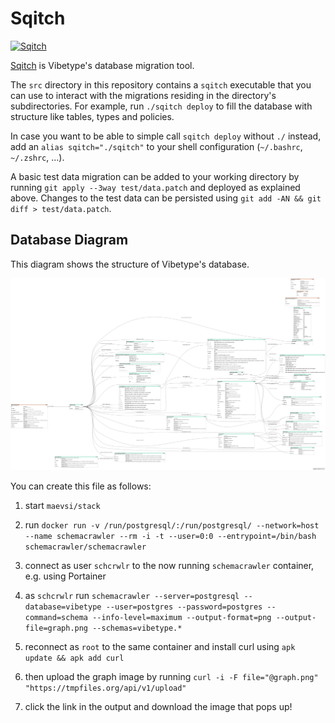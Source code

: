 # Sqitch

[<img src="https://sqitch.org/img/sqitch-logo.svg" alt="Sqitch" width="1000"/>](https://sqitch.org/)

[Sqitch](https://sqitch.org/) is Vibetype's database migration tool.

The `src` directory in this repository contains a `sqitch` executable that you can use to interact with the migrations residing in the directory's subdirectories.
For example, run `./sqitch deploy` to fill the database with structure like tables, types and policies.

In case you want to be able to simple call `sqitch deploy` without `./` instead, add an `alias sqitch="./sqitch"` to your shell configuration (`~/.bashrc`, `~/.zshrc`, ...).

A basic test data migration can be added to your working directory by running `git apply --3way test/data.patch` and deployed as explained above.
Changes to the test data can be persisted using `git add -AN && git diff > test/data.patch`.

## Database Diagram

This diagram shows the structure of Vibetype's database.

![Graph](./docs/graph.png)

You can create this file as follows:

1. start `maevsi/stack`

1. run `docker run -v /run/postgresql/:/run/postgresql/ --network=host --name schemacrawler --rm -i -t --user=0:0 --entrypoint=/bin/bash schemacrawler/schemacrawler`

1. connect as user `schcrwlr` to the now running `schemacrawler` container, e.g. using Portainer

1. as `schcrwlr` run `schemacrawler --server=postgresql --database=vibetype --user=postgres --password=postgres --command=schema --info-level=maximum --output-format=png --output-file=graph.png --schemas=vibetype.*`

1. reconnect as `root` to the same container and install curl using `apk update && apk add curl`

1. then upload the graph image by running `curl -i -F file="@graph.png" "https://tmpfiles.org/api/v1/upload"`

1. click the link in the output and download the image that pops up!
